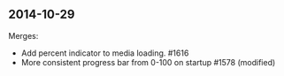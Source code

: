 ## 2014-10-29

Merges:

  - Add percent indicator to media loading. #1616
  - More consistent progress bar from 0-100 on startup #1578 (modified)

